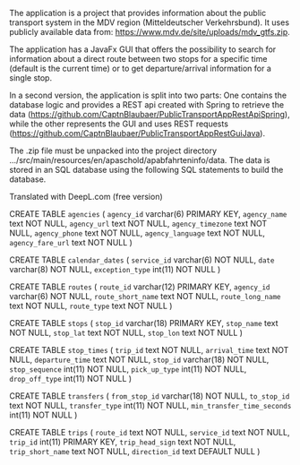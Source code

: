 The application is a project that provides information about the public transport system in the MDV region (Mitteldeutscher Verkehrsbund).
It uses publicly available data from: https://www.mdv.de/site/uploads/mdv_gtfs.zip.

The application has a JavaFx GUI that offers the possibility to search for information about a direct route between two stops for a specific time (default is the current time) 
or to get departure/arrival information for a single stop.

In a second version, the application is split into two parts: One contains the database logic and provides a REST api created with Spring to retrieve the data (https://github.com/CaptnBlaubaer/PublicTransportAppRestApiSpring), while the other represents the GUI and uses REST requests (https://github.com/CaptnBlaubaer/PublicTransportAppRestGuiJava).

The .zip file must be unpacked into the project directory .../src/main/resources/en/apaschold/apabfahrteninfo/data.
The data is stored in an SQL database using the following SQL statements to build the database.

Translated with DeepL.com (free version)

CREATE TABLE `agencies` (
  `agency_id` varchar(6) PRIMARY KEY,
  `agency_name` text NOT NULL,
  `agency_url` text NOT NULL,
  `agency_timezone` text NOT NULL,
  `agency_phone` text NOT NULL,
  `agency_language` text NOT NULL,
  `agency_fare_url` text NOT NULL
)

CREATE TABLE `calendar_dates` (
  `service_id` varchar(6) NOT NULL,
  `date` varchar(8) NOT NULL,
  `exception_type` int(11) NOT NULL
)

CREATE TABLE `routes` (
  `route_id` varchar(12) PRIMARY KEY,
  `agency_id` varchar(6) NOT NULL,
  `route_short_name` text NOT NULL,
  `route_long_name` text NOT NULL,
  `route_type` text NOT NULL
)

CREATE TABLE `stops` (
  `stop_id` varchar(18) PRIMARY KEY,
  `stop_name` text NOT NULL,
  `stop_lat` text NOT NULL,
  `stop_lon` text NOT NULL
)

CREATE TABLE `stop_times` (
  `trip_id` text NOT NULL,
  `arrival_time` text NOT NULL,
  `departure_time` text NOT NULL,
  `stop_id` varchar(18) NOT NULL,
  `stop_sequence` int(11) NOT NULL,
  `pick_up_type` int(11) NOT NULL,
  `drop_off_type` int(11) NOT NULL
)

CREATE TABLE `transfers` (
  `from_stop_id` varchar(18) NOT NULL,
  `to_stop_id` text NOT NULL,
  `transfer_type` int(11) NOT NULL,
  `min_transfer_time_seconds` int(11) NOT NULL
)

CREATE TABLE `trips` (
  `route_id` text NOT NULL,
  `service_id` text NOT NULL,
  `trip_id` int(11) PRIMARY KEY,
  `trip_head_sign` text NOT NULL,
  `trip_short_name` text NOT NULL,
  `direction_id` text DEFAULT NULL
)

